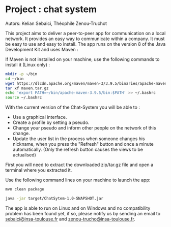 # Project : chat system

Autors: Kelian Sebaici, Théophile Zenou-Truchot

This project aims to deliver a peer-to-peer app for communication on a local network. It provides an easy way to communicate within a company. It must be easy to use and easy to install.
The app runs on the version 8 of the Java Development Kit and uses Maven :

If Maven is not installed on your machine, use the following commands to install it (Linux only) :

```bash
mkdir -p ~/bin
cd ~/bin
wget https://dlcdn.apache.org/maven/maven-3/3.9.5/binaries/apache-maven-3.9.5-bin.tar.gz -O maven.tar.gz
tar xf maven.tar.gz
echo 'export PATH=~/bin/apache-maven-3.9.5/bin:$PATH' >> ~/.bashrc
source ~/.bashrc
```

With the current version of the Chat-System you will be able to :

- Use a graphical interface.
- Create a profile by setting a pseudo.
- Change your pseudo and inform other people on the network of this change.
- Update the user list in the process when someone changes his nickname, when you press the "Refresh" button and once a minute automatically. (Only the refresh button causes the views to be actualised)

First you will need to extract the downloaded zip/tar.gz file and open a terminal where you extracted it.

Use the following command lines on your machine to launch the app:

```bash
mvn clean package
```

```bash
java -jar target/ChatSytem-1.0-SNAPSHOT.jar
```

The app is able to run on Linux and on Windows and no compatibility problem has been found yet, if so, please notify us by sending an email to <sebaici@insa-toulouse.fr> and <zenou-trucho@insa-toulouse.fr>.
